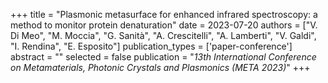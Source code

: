 +++
title = "Plasmonic metasurface for enhanced infrared spectroscopy: a method to monitor protein denaturation"
date = 2023-07-20
authors = ["V. Di Meo", "M. Moccia", "G. Sanità", "A. Crescitelli", "A. Lamberti", "V. Galdi", "I. Rendina", "E. Esposito"]
publication_types = ['paper-conference']
abstract = ""
selected = false
publication = "*13th International Conference on Metamaterials, Photonic Crystals and Plasmonics (META 2023)*"
+++

